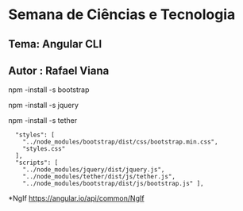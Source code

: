 # Semana de Ciências e Tecnologia 
## Tema: Angular CLI
## Autor : Rafael Viana


npm -install -s bootstrap

npm -install -s jquery

npm -install -s tether

      "styles": [
        "../node_modules/bootstrap/dist/css/bootstrap.min.css",
        "styles.css"
      ],
      "scripts": [
        "../node_modules/jquery/dist/jquery.js",
        "../node_modules/tether/dist/js/tether.js",
        "../node_modules/bootstrap/dist/js/bootstrap.js" ],
        
        
        
*NgIf https://angular.io/api/common/NgIf

